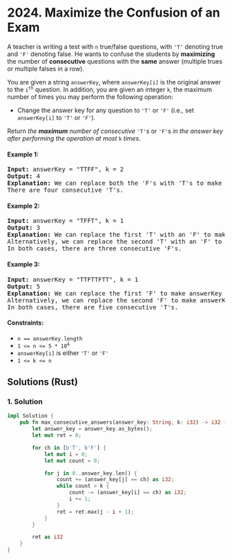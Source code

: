 # 2024. Maximize the Confusion of an Exam
A teacher is writing a test with `n` true/false questions, with `'T'` denoting true and `'F'` denoting false. He wants to confuse the students by **maximizing** the number of **consecutive** questions with the **same** answer (multiple trues or multiple falses in a row).

You are given a string `answerKey`, where `answerKey[i]` is the original answer to the <code>i<sup>th</sup></code> question. In addition, you are given an integer `k`, the maximum number of times you may perform the following operation:

* Change the answer key for any question to `'T'` or `'F'` (i.e., set `answerKey[i]` to `'T'` or `'F'`).

Return *the **maximum** number of consecutive* `'T'`s or `'F'`s *in the answer key after performing the operation at most* `k` *times*.

#### Example 1:
<pre>
<strong>Input:</strong> answerKey = "TTFF", k = 2
<strong>Output:</strong> 4
<strong>Explanation:</strong> We can replace both the 'F's with 'T's to make answerKey = "TTTT".
There are four consecutive 'T's.
</pre>

#### Example 2:
<pre>
<strong>Input:</strong> answerKey = "TFFT", k = 1
<strong>Output:</strong> 3
<strong>Explanation:</strong> We can replace the first 'T' with an 'F' to make answerKey = "FFFT".
Alternatively, we can replace the second 'T' with an 'F' to make answerKey = "TFFF".
In both cases, there are three consecutive 'F's.
</pre>

#### Example 3:
<pre>
<strong>Input:</strong> answerKey = "TTFTTFTT", k = 1
<strong>Output:</strong> 5
<strong>Explanation:</strong> We can replace the first 'F' to make answerKey = "TTTTTFTT"
Alternatively, we can replace the second 'F' to make answerKey = "TTFTTTTT".
In both cases, there are five consecutive 'T's.
</pre>

#### Constraints:
* `n == answerKey.length`
* <code>1 <= n <= 5 * 10<sup>4</sup></code>
* `answerKey[i]` is either `'T'` or `'F'`
* `1 <= k <= n`

## Solutions (Rust)

### 1. Solution
```Rust
impl Solution {
    pub fn max_consecutive_answers(answer_key: String, k: i32) -> i32 {
        let answer_key = answer_key.as_bytes();
        let mut ret = 0;

        for ch in [b'T', b'F'] {
            let mut i = 0;
            let mut count = 0;

            for j in 0..answer_key.len() {
                count += (answer_key[j] == ch) as i32;
                while count > k {
                    count -= (answer_key[i] == ch) as i32;
                    i += 1;
                }
                ret = ret.max(j - i + 1);
            }
        }

        ret as i32
    }
}
```
